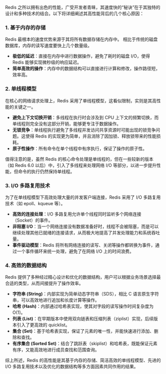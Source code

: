 
Redis 之所以拥有出色的性能，广受开发者青睐，其速度快的“秘诀”在于其独特的设计和多种技术的结合。以下将详细阐述其高性能背后的几个核心原因：

### 1. **基于内存的存储**
Redis 最根本的速度优势来源于其将所有数据存储在内存中。 相比于传统的磁盘数据库，内存的读写速度要快上几个数量级。

*   **极低的延迟**：直接在内存中进行数据操作，避免了耗时的磁盘 I/O，使得 Redis 能够实现微秒级的响应延迟。
*   **简单高效的操作**：内存中的数据结构可以直接进行计算和修改，操作路径短，效率高。

### 2. **单线程模型**
在核心的网络请求处理上，Redis 采用了单线程模型，这看似限制，实则是其高性能的关键之一。

*   **避免上下文切换开销**：多线程在执行时会涉及到 CPU 上下文的频繁切换，而单线程则完全没有这部分开销，能够更专注于数据操作。
*   **无锁竞争**：单线程执行避免了多线程并发访问共享资源时可能出现的锁竞争问题。这使得 Redis 的实现更为简单，并且消除了因加锁、释放锁带来的性能损耗。
*   **原子性操作**：所有命令在单个线程中有序执行，保证了操作的原子性。

值得注意的是，虽然 Redis 的核心命令处理是单线程的，但在一些较新的版本（如 Redis 6.0 以后）中，引入了多线程来处理网络 I/O 等部分，以进一步提升性能，但命令的执行仍然保持单线程。

### 3. **I/O 多路复用技术**
为了在单线程模型下高效处理大量的并发客户端连接，Redis 采用了 I/O 多路复用技术（如 epoll、kqueue 等）。

*   **高效的连接处理**：I/O 多路复用允许单个线程同时监听多个网络连接（Socket）的事件。
*   **非阻塞 I/O**：当一个网络连接没有数据准备好时，线程不会被阻塞，而是可以继续处理其他已就绪的连接请求，从而极大地提高了并发处理能力和系统吞吐量。
*   **事件驱动模型**：Redis 将所有网络连接的读写、关闭等操作都转换为事件，通过一个事件循环来统一处理，避免了在网络 I/O 上的时间浪费。

### 4. **高效的数据结构**
Redis 提供了多种经过精心设计和优化的数据结构，用户可以根据业务场景选择最合适的类型，从而间接提升了操作效率。

*   **字符串 (String)**：内部实现为简单动态字符串（SDS），相比 C 语言原生字符串，可以高效地进行追加和长度计算等操作。
*   **哈希 (Hash)**：内部通过哈希表实现，使其对字段的读写操作时间复杂度为 O(1)。
*   **列表 (List)**：在早期版本中使用双向链表和压缩列表（ziplist）实现，后续版本引入了更高效的 quicklist。
*   **集合 (Set)**：基于哈希表实现，保证了元素的唯一性，并能快速进行添加、删除和查找。
*   **有序集合 (Sorted Set)**：结合了跳跃表（skiplist）和哈希表，既能保证元素有序，又能高效地进行成员查找和范围查询。

综上所述，Redis 的高性能是其基于内存的存储、简洁高效的单线程模型、先进的 I/O 多路复用技术以及优化的数据结构等多方面因素共同作用的结果。